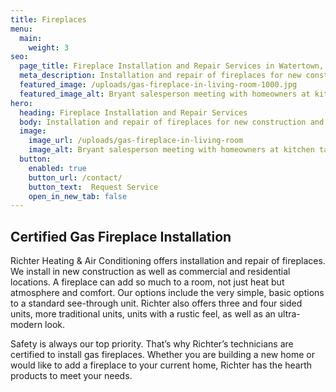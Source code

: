 ```yaml
---
title: Fireplaces
menu:
  main:
    weight: 3
seo:
  page_title: Fireplace Installation and Repair Services in Watertown, WI
  meta_description: Installation and repair of fireplaces for new constructions and existing commercial and residential properties.
  featured_image: /uploads/gas-fireplace-in-living-room-1000.jpg
  featured_image_alt: Bryant salesperson meeting with homeowners at kitchen table
hero: 
  heading: Fireplace Installation and Repair Services
  body: Installation and repair of fireplaces for new construction and existing commercial and residential properties.
  image: 
    image_url: /uploads/gas-fireplace-in-living-room
    image_alt: Bryant salesperson meeting with homeowners at kitchen table
  button:
    enabled: true
    button_url: /contact/ 
    button_text:  Request Service
    open_in_new_tab: false
---
```



<div>
  <h2 class="no-margin">Certified Gas Fireplace Installation</h2>
  <div class="underline"></div>
</div>

Richter Heating & Air Conditioning offers installation and repair of fireplaces. We install in new construction as well as commercial and residential locations. A fireplace can add so much to a room, not just heat but atmosphere and comfort. Our options include the very simple, basic options to a standard see-through unit. Richter also offers three and four sided units, more traditional units, units with a rustic feel, as well as an ultra-modern look.

Safety is always our top priority. That’s why Richter’s technicians are certified to install gas fireplaces. Whether you are building a new home or would like to add a fireplace to your current home, Richter has the hearth products to meet your needs.